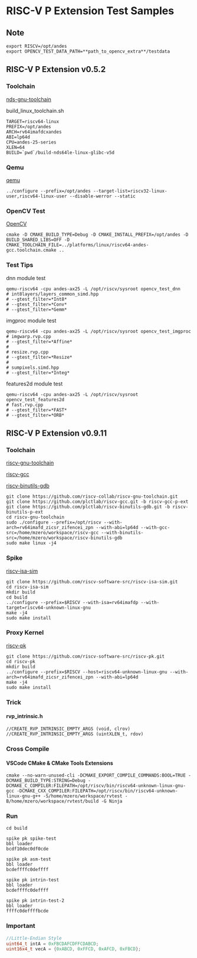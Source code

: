 # RISC-V P Extension Test Samples

## Note

```shell
export RISCV=/opt/andes
export OPENCV_TEST_DATA_PATH=**path_to_opencv_extra**/testdata
```

## RISC-V P Extension v0.5.2

### Toolchain

[nds-gnu-toolchain](https://github.com/andestech/nds-gnu-toolchain)

build_linux_toolchain.sh
```shell
TARGET=riscv64-linux
PREFIX=/opt/andes
ARCH=rv64imafdcxandes
ABI=lp64d
CPU=andes-25-series
XLEN=64
BUILD=`pwd`/build-nds64le-linux-glibc-v5d
```

### Qemu

[qemu](https://github.com/andestech/qemu/tree/ast-v5_2_0-RVP-branch)

```shell
../configure --prefix=/opt/andes --target-list=riscv32-linux-user,riscv64-linux-user --disable-werror --static
```

### OpenCV Test

[OpenCV](https://github.com/opencv/opencv)

```shell
cmake -D CMAKE_BUILD_TYPE=Debug -D CMAKE_INSTALL_PREFIX=/opt/andes -D BUILD_SHARED_LIBS=OFF -D CMAKE_TOOLCHAIN_FILE=../platforms/linux/riscv64-andes-gcc.toolchain.cmake ..
```

### Test Tips

dnn module test
```
qemu-riscv64 -cpu andes-ax25 -L /opt/riscv/sysroot opencv_test_dnn
# int8layers/layers_common_simd.hpp
# --gtest_filter=*Int8*
# --gtest_filter=*Conv*
# --gtest_filter=*Gemm*
```

imgproc module test
```
qemu-riscv64 -cpu andes-ax25 -L /opt/riscv/sysroot opencv_test_imgproc
# imgwarp.rvp.cpp
# --gtest_filter=*Affine*
#
# resize.rvp.cpp
# --gtest_filter=*Resize*
#
# sumpixels.simd.hpp
# --gtest_filter=*Integ*
```

features2d module test
```
qemu-riscv64 -cpu andes-ax25 -L /opt/riscv/sysroot opencv_test_features2d
# fast.rvp.cpp
# --gtest_filter=*FAST*
# --gtest_filter=*ORB*
```


## RISC-V P Extension v0.9.11

### Toolchain

[riscv-gnu-toolchain](https://github.com/riscv-collab/riscv-gnu-toolchain)

[riscv-gcc](https://github.com/plctlab/riscv-gcc)

[riscv-binutils-gdb](https://github.com/plctlab/riscv-binutils-gdb)

```shell
git clone https://github.com/riscv-collab/riscv-gnu-toolchain.git
git clone https://github.com/plctlab/riscv-gcc.git -b riscv-gcc-p-ext
git clone https://github.com/plctlab/riscv-binutils-gdb.git -b riscv-binutils-p-ext
cd riscv-gnu-toolchain
sudo ./configure --prefix=/opt/riscv --with-arch=rv64imafd_zicsr_zifencei_zpn --with-abi=lp64d --with-gcc-src=/home/mzero/workspace/riscv-gcc --with-binutils-src=/home/mzero/workspace/riscv-binutils-gdb
sudo make linux -j4
```

### Spike

[riscv-isa-sim](https://github.com/riscv-software-src/riscv-isa-sim)

```shell
git clone https://github.com/riscv-software-src/riscv-isa-sim.git
cd riscv-isa-sim
mkdir build
cd build
../configure --prefix=$RISCV --with-isa=rv64imafdp --with-target=riscv64-unknown-linux-gnu
make -j4
sudo make install
```

### Proxy Kernel

[riscv-pk](https://github.com/riscv-software-src/riscv-pk)

```shell
git clone https://github.com/riscv-software-src/riscv-pk.git
cd riscv-pk
mkdir build
../configure --prefix=$RISCV --host=riscv64-unknown-linux-gnu --with-arch=rv64imafd_zicsr_zifencei_zpn --with-abi=lp64d
make -j4
sudo make install
```

### Trick

#### rvp_intrinsic.h

```shell
//CREATE_RVP_INTRINSIC_EMPTY_ARGS (void, clrov)
//CREATE_RVP_INTRINSIC_EMPTY_ARGS (uintXLEN_t, rdov)
```

### Cross Compile

#### VSCode CMake & CMake Tools Extensions

```shell
cmake --no-warn-unused-cli -DCMAKE_EXPORT_COMPILE_COMMANDS:BOOL=TRUE -DCMAKE_BUILD_TYPE:STRING=Debug -DCMAKE_C_COMPILER:FILEPATH=/opt/riscv/bin/riscv64-unknown-linux-gnu-gcc -DCMAKE_CXX_COMPILER:FILEPATH=/opt/riscv/bin/riscv64-unknown-linux-gnu-g++ -S/home/mzero/workspace/rvtest -B/home/mzero/workspace/rvtest/build -G Ninja
```

### Run

```shell
cd build

spike pk spike-test
bbl loader
bcdf10dec0df0cde

spike pk asm-test
bbl loader
bcdeffffc0deffff

spike pk intrin-test
bbl loader
bcdeffffc0deffff

spike pk intrin-test-2
bbl loader
ffffc0deffffbcde
```

### Important

```cpp
//Little-Endian Style
uint64_t intA = 0xFBCDAFCDFFCDABCD; 
uint16x4_t vecA = {0xABCD, 0xFFCD, 0xAFCD, 0xFBCD};
```
